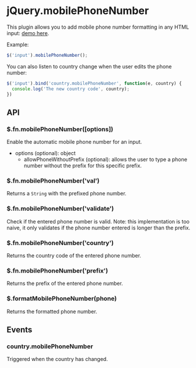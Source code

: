 jQuery.mobilePhoneNumber
========================

This plugin allows you to add mobile phone number formatting in any HTML input: [demo here](http://stripe.github.io/jquery.mobilePhoneNumber/example/).

Example:
``` javascript
$('input').mobilePhoneNumber();
```

You can also listen to country change when the user edits the phone number:
``` javascript
$('input').bind('country.mobilePhoneNumber', function(e, country) {
  console.log('The new country code', country);
})
```

## API

### $.fn.mobilePhoneNumber([options])
Enable the automatic mobile phone number for an input.
- options (optional): object
  - allowPhoneWithoutPrefix (optional): allows the user to type a phone number without the prefix for this specific prefix.

### $.fn.mobilePhoneNumber('val')
Returns a `String` with the prefixed phone number.

### $.fn.mobilePhoneNumber('validate')
Check if the entered phone number is valid.
Note: this implementation is too naive, it only validates if the phone number entered is longer than the prefix.

### $.fn.mobilePhoneNumber('country')
Returns the country code of the entered phone number.

### $.fn.mobilePhoneNumber('prefix')
Returns the prefix of the entered phone number.

### $.formatMobilePhoneNumber(phone)
Returns the formatted phone number.

## Events

### country.mobilePhoneNumber
Triggered when the country has changed.
